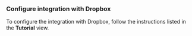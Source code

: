 ### Configure integration with Dropbox

To configure the integration with Dropbox, follow the instructions listed in the **Tutorial** view.
